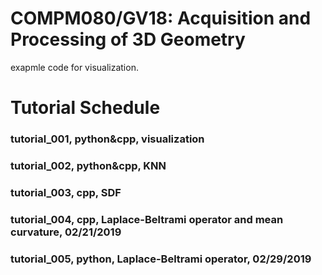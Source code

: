 # COMPM080/GV18: Acquisition and Processing of 3D Geometry
exapmle code for visualization.

# Tutorial Schedule 

### tutorial_001,	python&cpp, visualization  
### tutorial_002,	python&cpp, KNN  
### tutorial_003,	cpp, SDF  
### tutorial_004, cpp, Laplace-Beltrami operator and mean curvature, 02/21/2019
### tutorial_005, python, Laplace-Beltrami operator, 02/29/2019 
